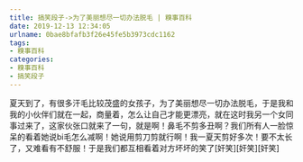 ```yaml
---
title: 搞笑段子->为了美丽想尽一切办法脱毛 | 糗事百科
date: 2019-12-13 12:34:05
urlname: 0bae8bfafb3f26e45fe5b3973cdc1162
tags: 
- 糗事百科
categories:
- 糗事百科
- 搞笑段子
---
```

夏天到了，有很多汗毛比较茂盛的女孩子，为了美丽想尽一切办法脱毛，于是我和我的小伙伴们就在一起，商量着，怎么让自己才能更漂亮，就在这时我另一个女同事过来了，这家伙张口就来了一句，就是啊！鼻毛不剪多丑啊？我们所有人一脸惊呆的看着她说bi毛怎么减啊！她说用剪刀剪就行啊！我一夏天剪好多次！要不太长了，又难看有不舒服！于是我们都互相看着对方坏坏的笑了[奸笑][奸笑][奸笑]


